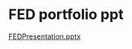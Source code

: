 # FED portfolio ppt
[FEDPresentation.pptx](https://github.com/MadhuPriya03/FED/files/12136614/FEDPresentation.pptx)
